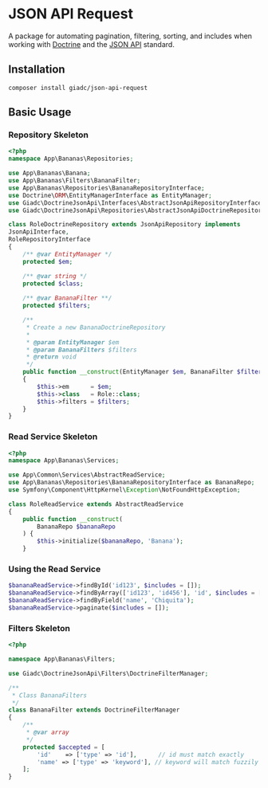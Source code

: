 # JSON API Request
A package for automating pagination, filtering, sorting, and includes when working with 
[Doctrine](http://www.doctrine-project.org/) and the [JSON API](http://jsonapi.org/) standard.


## Installation
`composer install giadc/json-api-request`


## Basic Usage

### Repository Skeleton
```php
<?php
namespace App\Bananas\Repositories;

use App\Bananas\Banana;
use App\Bananas\Filters\BananaFilter;
use App\Bananas\Repositories\BananaRepositoryInterface;
use Doctrine\ORM\EntityManagerInterface as EntityManager;
use Giadc\DoctrineJsonApi\Interfaces\AbstractJsonApiRepositoryInterface as JsonApiInterface;
use Giadc\DoctrineJsonApi\Repositories\AbstractJsonApiDoctrineRepository as JsonApiRepository;

class RoleDoctrineRepository extends JsonApiRepository implements
JsonApiInterface,
RoleRepositoryInterface
{
    /** @var EntityManager */
    protected $em;

    /** @var string */
    protected $class;
    
    /** @var BananaFilter **/
    protected $filters;

    /**
     * Create a new BananaDoctrineRepository
     *
     * @param EntityManager $em
     * @param BananaFilters $filters
     * @return void
     */
    public function __construct(EntityManager $em, BananaFilter $filters)
    {
        $this->em      = $em;
        $this->class   = Role::class;
        $this->filters = $filters;
    }
}
```

### Read Service Skeleton
```php
<?php
namespace App\Bananas\Services;

use App\Common\Services\AbstractReadService;
use App\Bananas\Repositories\BananaRepositoryInterface as BananaRepo;
use Symfony\Component\HttpKernel\Exception\NotFoundHttpException;

class RoleReadService extends AbstractReadService
{
    public function __construct(
        BananaRepo $bananaRepo
    ) {
        $this->initialize($bananaRepo, 'Banana');
    }
```

### Using the Read Service
```php
$bananaReadService->findById('id123', $includes = []);
$bananaReadService->findByArray(['id123', 'id456'], 'id', $includes = []);
$bananaReadService->findByField('name', 'Chiquita');
$bananaReadService->paginate($includes = []);
```

### Filters Skeleton
```php
<?php

namespace App\Bananas\Filters;

use Giadc\DoctrineJsonApi\Filters\DoctrineFilterManager;

/**
 * Class BananaFilters
 */
class BananaFilter extends DoctrineFilterManager
{
    /**
     * @var array
     */
    protected $accepted = [
        'id'    => ['type' => 'id'],      // id must match exactly
        'name' => ['type' => 'keyword'], // keyword will match fuzzily
    ];
}
```
